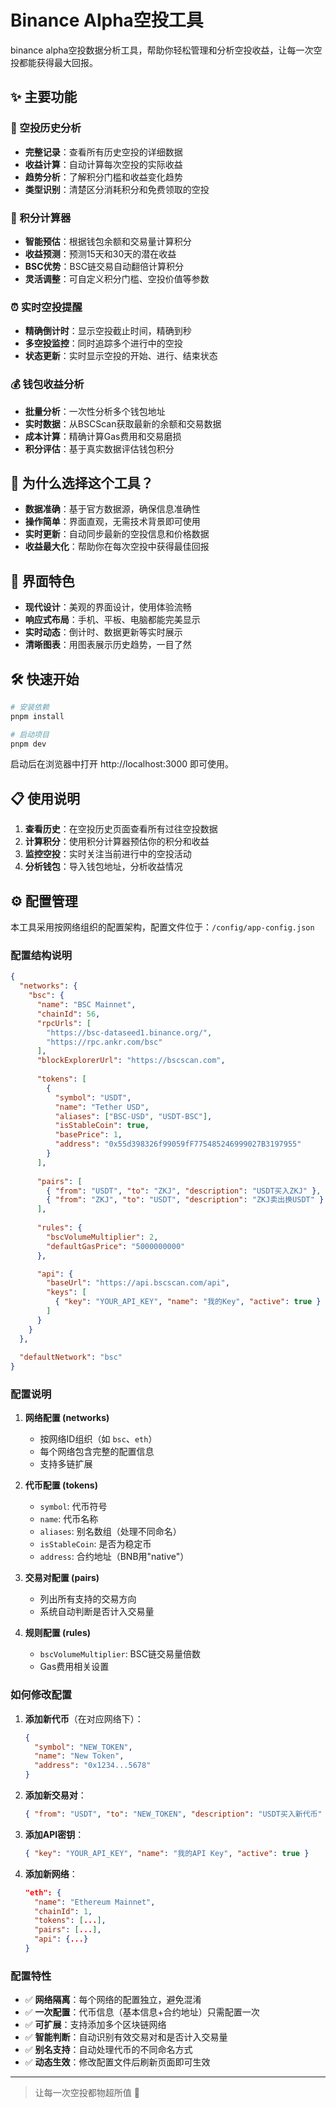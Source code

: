 # Binance Alpha空投工具

binance alpha空投数据分析工具，帮助你轻松管理和分析空投收益，让每一次空投都能获得最大回报。

## ✨ 主要功能

### 🎯 空投历史分析
- **完整记录**：查看所有历史空投的详细数据
- **收益计算**：自动计算每次空投的实际收益
- **趋势分析**：了解积分门槛和收益变化趋势
- **类型识别**：清楚区分消耗积分和免费领取的空投

### 🔢 积分计算器
- **智能预估**：根据钱包余额和交易量计算积分
- **收益预测**：预测15天和30天的潜在收益
- **BSC优势**：BSC链交易自动翻倍计算积分
- **灵活调整**：可自定义积分门槛、空投价值等参数

### ⏰ 实时空投提醒
- **精确倒计时**：显示空投截止时间，精确到秒
- **多空投监控**：同时追踪多个进行中的空投
- **状态更新**：实时显示空投的开始、进行、结束状态

### 💰 钱包收益分析
- **批量分析**：一次性分析多个钱包地址
- **实时数据**：从BSCScan获取最新的余额和交易数据
- **成本计算**：精确计算Gas费用和交易磨损
- **积分评估**：基于真实数据评估钱包积分

## 🚀 为什么选择这个工具？

- **数据准确**：基于官方数据源，确保信息准确性
- **操作简单**：界面直观，无需技术背景即可使用
- **实时更新**：自动同步最新的空投信息和价格数据
- **收益最大化**：帮助你在每次空投中获得最佳回报

## 🎨 界面特色

- **现代设计**：美观的界面设计，使用体验流畅
- **响应式布局**：手机、平板、电脑都能完美显示
- **实时动态**：倒计时、数据更新等实时展示
- **清晰图表**：用图表展示历史趋势，一目了然

## 🛠️ 快速开始

```bash
# 安装依赖
pnpm install

# 启动项目
pnpm dev
```

启动后在浏览器中打开 http://localhost:3000 即可使用。

## 📋 使用说明

1. **查看历史**：在空投历史页面查看所有过往空投数据
2. **计算积分**：使用积分计算器预估你的积分和收益
3. **监控空投**：实时关注当前进行中的空投活动
4. **分析钱包**：导入钱包地址，分析收益情况

## ⚙️ 配置管理

本工具采用按网络组织的配置架构，配置文件位于：`/config/app-config.json`

### 配置结构说明

```json
{
  "networks": {
    "bsc": {
      "name": "BSC Mainnet",
      "chainId": 56,
      "rpcUrls": [
        "https://bsc-dataseed1.binance.org/",
        "https://rpc.ankr.com/bsc"
      ],
      "blockExplorerUrl": "https://bscscan.com",
      
      "tokens": [
        {
          "symbol": "USDT",
          "name": "Tether USD",
          "aliases": ["BSC-USD", "USDT-BSC"],
          "isStableCoin": true,
          "basePrice": 1,
          "address": "0x55d398326f99059fF775485246999027B3197955"
        }
      ],
      
      "pairs": [
        { "from": "USDT", "to": "ZKJ", "description": "USDT买入ZKJ" },
        { "from": "ZKJ", "to": "USDT", "description": "ZKJ卖出换USDT" }
      ],
      
      "rules": {
        "bscVolumeMultiplier": 2,
        "defaultGasPrice": "5000000000"
      },

      "api": {
        "baseUrl": "https://api.bscscan.com/api",
        "keys": [
          { "key": "YOUR_API_KEY", "name": "我的Key", "active": true }
        ]
      }
    }
  },
  
  "defaultNetwork": "bsc"
}
```

### 配置说明

1. **网络配置 (networks)**
   - 按网络ID组织（如 `bsc`、`eth`）
   - 每个网络包含完整的配置信息
   - 支持多链扩展

2. **代币配置 (tokens)**
   - `symbol`: 代币符号
   - `name`: 代币名称  
   - `aliases`: 别名数组（处理不同命名）
   - `isStableCoin`: 是否为稳定币
   - `address`: 合约地址（BNB用"native"）

3. **交易对配置 (pairs)**
   - 列出所有支持的交易方向
   - 系统自动判断是否计入交易量

4. **规则配置 (rules)**
   - `bscVolumeMultiplier`: BSC链交易量倍数
   - Gas费用相关设置

### 如何修改配置

1. **添加新代币**（在对应网络下）：
   ```json
   {
     "symbol": "NEW_TOKEN",
     "name": "New Token",
     "address": "0x1234...5678"
   }
   ```

2. **添加新交易对**：
   ```json
   { "from": "USDT", "to": "NEW_TOKEN", "description": "USDT买入新代币" }
   ```

3. **添加API密钥**：
   ```json
   { "key": "YOUR_API_KEY", "name": "我的API Key", "active": true }
   ```

4. **添加新网络**：
   ```json
   "eth": {
     "name": "Ethereum Mainnet",
     "chainId": 1,
     "tokens": [...],
     "pairs": [...],
     "api": {...}
   }
   ```

### 配置特性

- ✅ **网络隔离**：每个网络的配置独立，避免混淆
- ✅ **一次配置**：代币信息（基本信息+合约地址）只需配置一次
- ✅ **可扩展**：支持添加多个区块链网络
- ✅ **智能判断**：自动识别有效交易对和是否计入交易量
- ✅ **别名支持**：自动处理代币的不同命名方式
- ✅ **动态生效**：修改配置文件后刷新页面即可生效

---

> 让每一次空投都物超所值 💎 